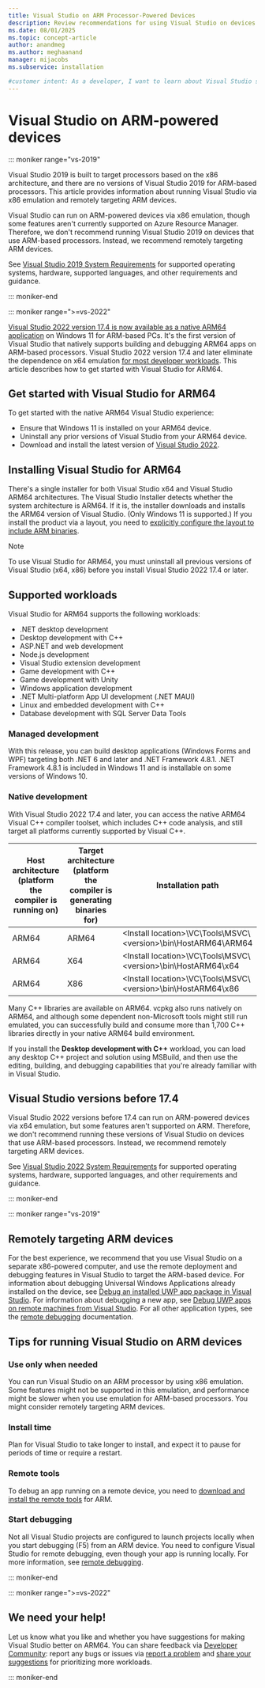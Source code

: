 ```yaml
---
title: Visual Studio on ARM Processor-Powered Devices
description: Review recommendations for using Visual Studio on devices with ARM-based processors, including supported workloads and remote targeting.
ms.date: 08/01/2025
ms.topic: concept-article
author: anandmeg
ms.author: meghaanand
manager: mijacobs
ms.subservice: installation

#customer intent: As a developer, I want to learn about Visual Studio support for ARM so that I can determine the best path for getting started with building and debugging ARM64 apps by using Visual Studio.  
---
```

# Visual Studio on ARM-powered devices

::: moniker range="vs-2019"

Visual Studio 2019 is built to target processors based on the x86 architecture, and there are no versions of Visual Studio 2019 for ARM-based processors. This article provides information about running Visual Studio via x86 emulation and remotely targeting ARM devices. 

Visual Studio can run on ARM-powered devices via x86 emulation, though some features aren't currently supported on Azure Resource Manager. Therefore, we don't recommend running Visual Studio 2019 on devices that use ARM-based processors. Instead, we recommend remotely targeting ARM devices.

See [Visual Studio 2019 System Requirements](/visualstudio/releases/2019/system-requirements) for supported operating systems, hardware, supported languages, and other requirements and guidance.

::: moniker-end

::: moniker range=">=vs-2022"

[Visual Studio 2022 version 17.4 is now available as a native ARM64 application](https://aka.ms/vs/arm64) on Windows 11 for ARM-based PCs. It's the first version of Visual Studio that natively supports building and debugging ARM64 apps on ARM-based processors. Visual Studio 2022 version 17.4 and later eliminate the dependence on x64 emulation [for most developer workloads](#supported-workloads). This article describes how to get started with Visual Studio for ARM64.

## Get started with Visual Studio for ARM64

To get started with the native ARM64 Visual Studio experience:

- Ensure that Windows 11 is installed on your ARM64 device.
- Uninstall any prior versions of Visual Studio from your ARM64 device.
- Download and install the latest version of [Visual Studio 2022](https://visualstudio.microsoft.com/vs/).

## Installing Visual Studio for ARM64

There's a single installer for both Visual Studio x64 and Visual Studio ARM64 architectures. The Visual Studio Installer detects whether the system architecture is ARM64. If it is, the installer downloads and installs the ARM64 version of Visual Studio. (Only Windows 11 is supported.) If you install the product via a layout, you need to [explicitly configure the layout to include ARM binaries](./use-command-line-parameters-to-install-visual-studio.md#layout-command-and-command-line-parameters).

> [!NOTE]
> To use Visual Studio for ARM64, you must uninstall all previous versions of Visual Studio (x64, x86) before you install Visual Studio 2022 17.4 or later.

## Supported workloads

Visual Studio for ARM64 supports the following workloads:

- .NET desktop development
- Desktop development with C++
- ASP.NET and web development
- Node.js development
- Visual Studio extension development
- Game development with C++
- Game development with Unity
- Windows application development
- .NET Multi-platform App UI development (.NET MAUI)
- Linux and embedded development with C++
- Database development with SQL Server Data Tools

### Managed development

With this release, you can build desktop applications (Windows Forms and WPF) targeting both .NET 6 and later and .NET Framework 4.8.1. 
.NET Framework 4.8.1 is included in Windows 11 and is installable on some versions of Windows 10. 

### Native development

With Visual Studio 2022 17.4 and later, you can access the native ARM64 Visual C++ compiler toolset, which includes C++ code analysis, and still target all platforms currently supported by Visual C++.

| **Host architecture (platform the compiler is running on)** | **Target architecture (platform the compiler is generating binaries for)** | **Installation path** |
| ----------- | ------ | --------------- |
| ARM64 | ARM64 | \<Install location\>\VC\Tools\MSVC\\<version\>\bin\HostARM64\ARM64 |
| ARM64 | X64 | \<Install location\>\VC\Tools\MSVC\\<version\>\bin\HostARM64\x64 |
| ARM64 | X86 | \<Install location\>\VC\Tools\MSVC\\<version\>\bin\HostARM64\x86 |

Many C++ libraries are available on ARM64. vcpkg also runs natively on ARM64, and although some dependent non-Microsoft tools might still run emulated, you can successfully build and consume more than 1,700 C++ libraries directly in your native ARM64 build environment.

If you install the **Desktop development with C++** workload, you can load any desktop C++ project and solution using MSBuild, and then use the editing, building, and debugging capabilities that you're already familiar with in Visual Studio.

## Visual Studio versions before 17.4

Visual Studio 2022 versions before 17.4 can run on ARM-powered devices via x64 emulation, but some features aren't supported on ARM. Therefore, we don't recommend running these versions of Visual Studio on devices that use ARM-based processors. Instead, we recommend remotely targeting ARM devices.

See [Visual Studio 2022 System Requirements](/visualstudio/releases/2022/system-requirements) for supported operating systems, hardware, supported languages, and other requirements and guidance.

::: moniker-end

::: moniker range="vs-2019"

## Remotely targeting ARM devices

For the best experience, we recommend that you use Visual Studio on a separate x86-powered computer, and use the remote deployment and debugging features in Visual Studio to target the ARM-based device. For information about debugging Universal Windows Applications already installed on the device, see [Debug an installed UWP app package in Visual Studio](../debugger/debug-installed-app-package.md). For information about debugging a new app, see [Debug UWP apps on remote machines from Visual Studio](../debugger/run-windows-store-apps-on-a-remote-machine.md). For all other application types, see the [remote debugging](../debugger/remote-debugging.md) documentation.

## Tips for running Visual Studio on ARM devices

### Use only when needed

You can run Visual Studio on an ARM processor by using x86 emulation. Some features might not be supported in this emulation, and performance might be slower when you use emulation for ARM-based processors. You might consider remotely targeting ARM devices.

### Install time

Plan for Visual Studio to take longer to install, and expect it to pause for periods of time or require a restart.
 
### Remote tools

To debug an app running on a remote device, you need to [download and install the remote tools](../debugger/remote-debugging.md#download-and-install-the-remote-tools) for ARM.

### Start debugging

Not all Visual Studio projects are configured to launch projects locally when you start debugging (F5) from an ARM device. You need to configure Visual Studio for remote debugging, even though your app is running locally. For more information, see [remote debugging](../debugger/remote-debugging.md).

::: moniker-end

::: moniker range=">=vs-2022"

## We need your help!

Let us know what you like and whether you have suggestions for making Visual Studio better on ARM64. You can share feedback via [Developer Community](https://developercommunity.visualstudio.com/home): report any bugs or issues via [report a problem](../ide/how-to-report-a-problem-with-visual-studio.md) and [share your suggestions](https://developercommunity.visualstudio.com/report?space=8&entry=suggestion) for prioritizing more workloads.

::: moniker-end
